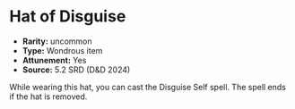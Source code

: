 
# Hat of Disguise

* **Rarity:** uncommon
* **Type:** Wondrous item
* **Attunement:** Yes
* **Source:** 5.2 SRD (D&D 2024)


While wearing this hat, you can cast the Disguise Self spell. The spell ends if the hat is removed.
